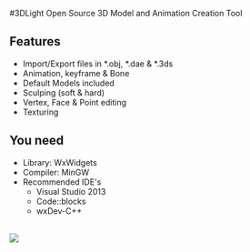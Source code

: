 #3DLight
Open Source 3D Model and Animation Creation Tool

## Features
  - Import/Export files in *.obj, *.dae & *.3ds
  - Animation, keyframe & Bone
  - Default Models included
  - Sculping (soft & hard)
  - Vertex, Face & Point editing
  - Texturing

## You need
  - Library: WxWidgets
  - Compiler: MinGW
  - Recommended IDE's
    - Visual Studio 2013
    - Code::blocks
    - wxDev-C++
    
<br/>
<img src="http://i.imgur.com/aqMjv8J.png"></img> 

